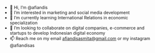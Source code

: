 - 👋 Hi, I’m @afiandis
- 👀 I’m interested in marketing and social media development
- 🌱 I’m currently learning International Relations in economic specialization
- 💞️ I’m looking to collaborate on digital companies, e-commerce and startups to develop Indonesian digital economy
- 📫 Reach me on my email afiandisasmita@gmail.com or my instagram @afiandisas

<!---
afiandis/afiandis is a ✨ special ✨ repository because its `README.md` (this file) appears on your GitHub profile.
You can click the Preview link to take a look at your changes.
--->
